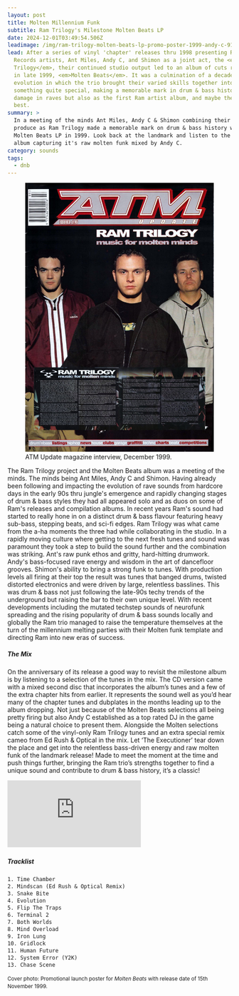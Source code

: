 ```yaml
---
layout: post
title: Molten Millennium Funk
subtitle: Ram Trilogy's Milestone Molten Beats LP
date: 2024-12-01T03:49:54.506Z
leadimage: /img/ram-trilogy-molten-beats-lp-promo-poster-1999-andy-c-916-continuumizm-site-alt.jpg
lead: After a series of vinyl 'chapter' releases thru 1998 presenting Ram
  Records artists, Ant Miles, Andy C, and Shimon as a joint act, the <em>Ram
  Trilogy</em>, their continued studio output led to an album of cuts released
  in late 1999, <em>Molten Beats</em>. It was a culmination of a decade of sound
  evolution in which the trio brought their varied skills together into
  something quite special, making a memorable mark in drum & bass history doing
  damage in raves but also as the first Ram artist album, and maybe the label's
  best.
summary: >
  In a meeting of the minds Ant Miles, Andy C & Shimon combining their skills to
  produce as Ram Trilogy made a memorable mark on drum & bass history with the
  Molten Beats LP in 1999. Look back at the landmark and listen to the mix CD
  album capturing it's raw molten funk mixed by Andy C.
category: sounds
tags:
  - dnb
---
```

<figure class="figure float-md-right col-sm-4 bg-light py-3"><a href="/img/ram-trilogy-molten-beats-interview-atm-update-magazine-issue-03-facebook-ram-records-december-1999-continuumizm.jpg" title="click for big"><img class="figure-img img-fluid" src="/img/ram-trilogy-molten-beats-interview-atm-update-magazine-issue-03-facebook-ram-records-december-1999-continuumizm.jpg" alt="Ram Trilogy feature in ATM Update magazine, December 1999. Photo of Shimon, Andy C, and Ant Miles standing beside each other in jackets, Andy slightly at front centre. Clippings of an interview with them titled Music For Molten Minds"></a><figcaption class="figure-caption">ATM Update magazine interview, December 1999.</figcaption></figure>

The Ram Trilogy project and the Molten Beats album was a meeting of the minds. The minds being Ant Miles, Andy C and Shimon. Having already been following and impacting the evolution of rave sounds from hardcore days in the early 90s thru jungle's emergence and rapidly changing stages of drum & bass styles they had all appeared solo and as duos on some of Ram's releases and compilation albums. In recent years Ram's sound had started to really hone in on a distinct drum & bass flavour featuring heavy sub-bass, stepping beats, and sci-fi edges. Ram Trilogy was what came from the a-ha moments the three had while collaborating in the studio. In a rapidly moving culture where getting to the next fresh tunes and sound was paramount they took a step to build the sound further and the combination was striking. Ant's raw punk ethos and gritty, hard-hitting drumwork. Andy's bass-focused rave energy and wisdom in the art of dancefloor grooves. Shimon's ability to bring a strong funk to tunes. With production levels all firing at their top the result was tunes that banged drums, twisted distorted electronics and were driven by large, relentless basslines. This was drum & bass not just following the late-90s techy trends of the underground but raising the bar to their own unique level. With recent developments including the mutated techstep sounds of neurofunk spreading and the rising popularity of drum & bass sounds locally and globally the Ram trio managed to raise the temperature themselves at the turn of the millennium melting parties with their Molten funk template and directing Ram into new eras of success.

##### The Mix

On the anniversary of its release a good way to revisit the milestone album is by listening to a selection of the tunes in the mix. The CD version came with a mixed second disc that incorporates the album’s tunes and a few of the extra chapter hits from earlier. It represents the sound well as you’d hear many of the chapter tunes and dubplates in the months leading up to the album dropping. Not just because of the Molten Beats selections all being pretty firing but also Andy C established as a top rated DJ in the game being a natural choice to present them. Alongside the Molten selections catch some of the vinyl-only Ram Trilogy tunes and an extra special remix cameo from Ed Rush & Optical in the mix. Let ‘The Executioner’ tear down the place and get into the relentless bass-driven energy and raw molten funk of the landmark release! Made to meet the moment at the time and push things further, bringing the Ram trio’s strengths together to find a unique sound and contribute to drum & bass history, it’s a classic!

<div class="embed-responsive embed-responsive-16by9 mb-3"><iframe class="embed-responsive-item" src="https://www.youtube.com/embed/KP5NLXbJ_Cs?si=asRviqTzCYokAdlV" title="YouTube video Ram Trilogy - Molten Beats - Andy C Mix CD - 1999" frameborder="0" allow="accelerometer; autoplay; clipboard-write; encrypted-media; gyroscope; picture-in-picture; web-share" referrerpolicy="strict-origin-when-cross-origin" allowfullscreen></iframe></div>

##### Tracklist

```
1. Time Chamber
2. Mindscan (Ed Rush & Optical Remix)
3. Snake Bite
4. Evolution
5. Flip The Traps
6. Terminal 2
7. Both Worlds
8. Mind Overload
9. Iron Lung
10. Gridlock
11. Human Future
12. System Error (Y2K)
13. Chase Scene
```

<small class="text-secondary">Cover photo: Promotional launch poster for <em>Molten Beats</em> with release date of 15th November 1999.</small>